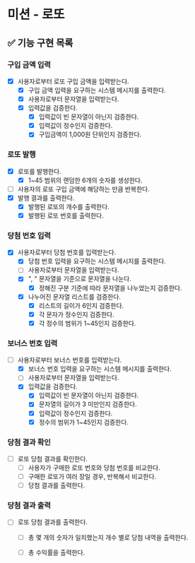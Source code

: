 # 미션 - 로또

## ✅ 기능 구현 목록

### 구입 금액 입력

- [x] 사용자로부터 로또 구입 금액을 입력받는다.
  - [x] 구입 금액 입력을 요구하는 시스템 메시지를 출력한다.
  - [x] 사용자로부터 문자열을 입력받는다.
  - [x] 입력값을 검증한다.
    - [x] 입력값이 빈 문자열이 아닌지 검증한다.
    - [x] 입력값이 정수인지 검증한다.
    - [x] 구입금액이 1,000원 단위인지 검증한다.

### 로또 발행

- [x] 로또를 발행한다.
  - [x] 1~45 범위의 랜덤한 6개의 숫자를 생성한다.
- [ ] 사용자의 로또 구입 금액에 해당하는 만큼 반복한다.
- [x] 발행 결과를 출력한다.
  - [x] 발행된 로또의 개수를 출력한다.
  - [x] 발행된 로또 번호를 출력한다.

### 당첨 번호 입력

- [x] 사용자로부터 당첨 번호를 입력받는다.
  - [x] 당첨 번호 입력을 요구하는 시스템 메시지를 출력한다.
  - [ ] 사용자로부터 문자열을 입력받는다.
  - [x] ", " 문자열을 기준으로 문자열을 나눈다.
    - [x] 정해진 구분 기준에 따라 문자열을 나누었는지 검증한다.
  - [x] 나누어진 문자열 리스트를 검증한다.
    - [x] 리스트의 길이가 6인지 검증한다.
    - [x] 각 문자가 정수인지 검증한다.
    - [x] 각 정수의 범위가 1~45인지 검증한다.

### 보너스 번호 입력

- [ ] 사용자로부터 보너스 번호를 입력받는다.
  - [x] 보너스 번호 입력을 요구하는 시스템 메시지를 출력한다.
  - [ ] 사용자로부터 문자열을 입력받는다.
  - [x] 입력값을 검증한다.
    - [x] 입력값이 빈 문자열이 아닌지 검증한다.
    - [x] 문자열의 길이가 3 미만인지 검증한다.
    - [x] 입력값이 정수인지 검증한다.
    - [x] 정수의 범위가 1~45인지 검증한다.

### 당첨 결과 확인

- [ ] 로또 당첨 결과를 확인한다.
  - [ ] 사용자가 구매한 로또 번호와 당첨 번호를 비교한다.
  - [ ] 구매한 로또가 여러 장일 경우, 반복해서 비교한다.
  - [ ] 당첨 결과를 출력한다.

### 당첨 결과 출력

- [ ] 로또 당첨 결과를 출력한다.
  - [ ] 총 몇 개의 숫자가 일치했는지 개수 별로 당첨 내역을 출력한다.
  - [ ] 총 수익률을 출력한다.

